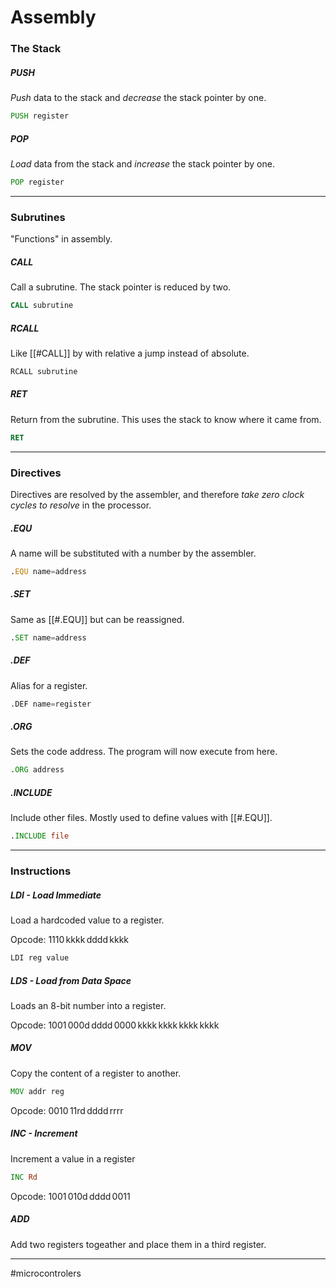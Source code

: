 # Assembly

### The Stack

##### PUSH
*Push* data to the stack and *decrease* the stack pointer by one.

```asm
PUSH register
```

##### POP
*Load* data from the stack and *increase* the stack pointer by one.

```asm
POP register
```

---

### Subrutines
"Functions" in assembly.

##### CALL
Call a subrutine. The stack pointer is reduced by two.

```asm
CALL subrutine
```

##### RCALL
Like [[#CALL]] by with relative a jump instead of absolute.

```asm
RCALL subrutine
```


##### RET
Return from the subrutine. This uses the stack to know where it came from.

```asm
RET
```

---

### Directives
Directives are resolved by the assembler, and therefore *take zero clock cycles to resolve* in the processor.

##### .EQU
A name will be substituted with a number by the assembler.

```asm
.EQU name=address
```

##### .SET
Same as [[#.EQU]] but can be reassigned.

```asm
.SET name=address
```

##### .DEF
Alias for a register.

```asm
.DEF name=register
```

##### .ORG
Sets the code address. The program will now execute from here.

```asm
.ORG address
```

##### .INCLUDE
Include other files. Mostly used to define values with [[#.EQU]].

```asm
.INCLUDE file
```

---

### Instructions

##### LDI - Load Immediate
Load a hardcoded value to a register.

Opcode: $1110\,\text{kkkk}\,\text{dddd}\,\text{kkkk}$

```asm
LDI reg value
```

##### LDS - Load from Data Space
Loads an 8-bit number into a register.


Opcode: $1001\,000\text{d}\,\text{dddd}\,0000\,\text{kkkk}\,\text{kkkk}\,\text{kkkk}\,\text{kkkk}$

##### MOV
Copy the content of a register to another.

```asm
MOV addr reg
```
Opcode: $0010\,11\text{rd}\,\text{dddd}\,\text{rrrr}$

##### INC - Increment
Increment a value in a register

```asm
INC Rd
```

Opcode: $1001\,010\text{d}\,\text{dddd}\,0011$

##### ADD
Add two registers togeather and place them in a third register.

---
#microcontrolers 
